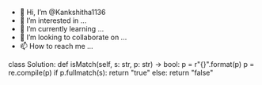- 👋 Hi, I’m @Kankshitha1136
- 👀 I’m interested in ...
- 🌱 I’m currently learning ...
- 💞️ I’m looking to collaborate on ...
- 📫 How to reach me ...

class Solution:
    def isMatch(self, s: str, p: str) -> bool:
        p = r"{}".format(p)
        p = re.compile(p)
        if p.fullmatch(s):
            return "true"
        else:
            return "false"
